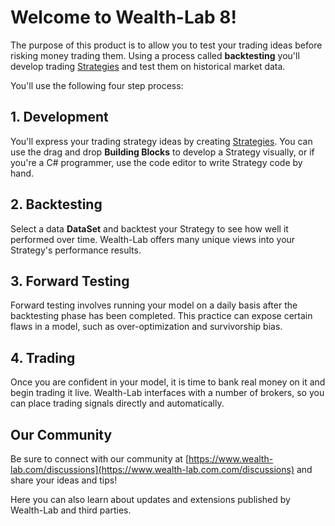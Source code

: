 # Welcome to Wealth-Lab 8!
The purpose of this product is to allow you to test your trading ideas before risking 
money trading them. Using a process called **backtesting** you'll develop trading 
[Strategies](Strategies) and test them on historical market data. 

You'll use the following four step process:

## 1. Development
You'll express your trading strategy ideas by creating [Strategies](Strategies). 
You can use the drag and drop **Building Blocks** to develop a Strategy visually, 
or if you're a C# programmer, use the code editor to write Strategy code by hand.

## 2. Backtesting
Select a data **DataSet** and backtest your Strategy to see how well it performed over 
time. Wealth-Lab offers many unique views into your Strategy's performance results.

## 3. Forward Testing
Forward testing involves running your model on a daily basis after the backtesting 
phase has been completed.  This practice can expose certain flaws in a model, such 
as over-optimization and survivorship bias.

## 4. Trading
Once you are confident in your model, it is time to bank real money on it and begin 
trading it live. Wealth-Lab interfaces with a number of brokers, so you can place 
trading signals directly and automatically. 

## Our Community
Be sure to connect with our community at [https://www.wealth-lab.com/discussions](https://www.wealth-lab.com.com/discussions) and share your ideas and tips! 

Here you can also learn about updates and extensions published by Wealth-Lab and third parties.
